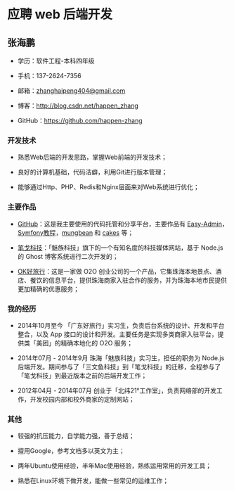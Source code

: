 # 应聘 web 后端开发

## 张海鹏

* 学历：软件工程-本科四年级

* 手机：137-2624-7356

* 邮箱：zhanghaipeng404@gmail.com

* 博客：http://blog.csdn.net/happen_zhang

* GitHub：https://github.com/happen-zhang

### 开发技术

* 熟悉Web后端的开发思路，掌握Web前端的开发技术；

* 良好的计算机基础，代码洁癖，利用Git进行版本管理；

* 能够通过Http、PHP、Redis和Nginx层面来对Web系统进行优化；

### 主要作品

* [GitHub](https://github.com/happen-zhang)：这是我主要使用的代码托管和分享平台，主要作品有 [Easy-Admin](https://github.com/happen-zhang/easy-admin)，[Symfony教程](https://github.com/happen-zhang/symfony2-jobeet-tutorial)，[mungbean](https://github.com/happen-zhang/mungbean) 和 [cakes](https://github.com/happen-zhang/cakes) 等；

* [笔戈科技](http://bigertech.com/)：「魅族科技」旗下的一个有知名度的科技媒体网站，基于 Node.js 的 Ghost 博客系统进行二次开发的；

* [OK好旅行](http://m.okhaolvxing.com/)：这是一家做 O2O 创业公司的一个产品，它集珠海本地景点、酒店、餐饮的信息平台，提供珠海商家入驻合作的服务，并为珠海本地市民提供更加精确的优惠服务；

### 我的经历

* 2014年10月至今
「广东好旅行」实习生，负责后台系统的设计、开发和平台整合，以及 App 接口的设计和开发。主要任务是实现多类商家入驻平台，提供类「美团」的精确本地化的 O2O 服务；

* 2014年07月 - 2014年9月
珠海「魅族科技」实习生，担任的职务为 Node.js 后端开发。期间参与了「三文鱼科技」到「笔戈科技」的迁移，全程参与了「笔戈科技」到最近版本之前的后端开发工作；

* 2012年04月 - 2014年07月
创业于「北纬21°工作室」，负责网络部的开发工作，开发校园内部和校外商家的定制网站；

### 其他

* 较强的抗压能力，自学能力强，善于总结；

* 擅用Google，参考文档多以英文为主；

* 两年Ubuntu使用经验，半年Mac使用经验，熟练运用常用的开发工具；

* 熟悉在Linux环境下做开发，能做一些常见的运维工作；
